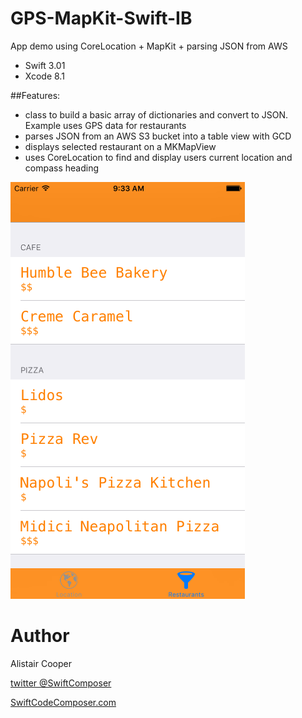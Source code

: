# GPS-MapKit-Swift-IB
App demo using CoreLocation + MapKit + parsing JSON from AWS 

- Swift 3.01
- Xcode 8.1

##Features:
+ class to build a basic array of dictionaries and convert to JSON. Example uses GPS data for restaurants 
+ parses JSON from an AWS S3 bucket into a table view with GCD
+ displays selected restaurant on a MKMapView
+ uses CoreLocation to find and display users current location and compass heading 

![Alt text](/MapKitSS.png?raw=true "")

# Author
Alistair Cooper

[twitter @SwiftComposer](https://www.twitter.com/swiftcomposer.com)

[SwiftCodeComposer.com](https://www.swiftcodecomposer.com)

